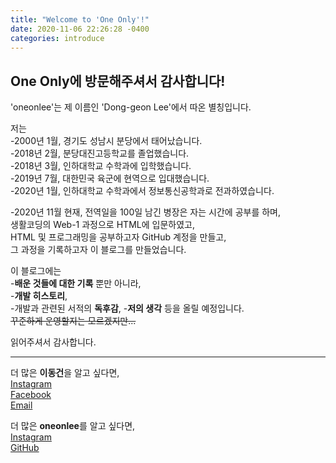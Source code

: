 ```yaml
---
title: "Welcome to 'One Only'!"
date: 2020-11-06 22:26:28 -0400
categories: introduce
---
```

## **One Only**에 방문해주셔서 감사합니다!  
'oneonlee'는 제 이름인 'Dong-geon Lee'에서 따온 별칭입니다. 

저는   
-2000년 1월, 경기도 성남시 분당에서 태어났습니다.  
-2018년 2월, 분당대진고등학교를 졸업했습니다.  
-2018년 3월, 인하대학교 수학과에 입학했습니다.  
-2019년 7월, 대한민국 육군에 현역으로 입대했습니다.  
-2020년 1월, 인하대학교 수학과에서 정보통신공학과로 전과하였습니다.

-2020년 11월 현재, 전역일을 100일 남긴 병장은 자는 시간에 공부를 하며,  
생활코딩의 Web-1 과정으로 HTML에 입문하였고,    
HTML 및 프로그래밍을 공부하고자 GitHub 계정을 만들고,   
그 과정을 기록하고자 이 블로그를 만들었습니다.

이 블로그에는   
-**배운 것들에 대한 기록** 뿐만 아니라,  
-**개발 히스토리**,  
-개발과 관련된 서적의 **독후감**, 
-**저의 생각** 등을 올릴 예정입니다.  
~~꾸준하게 운영할지는 모르겠지만...~~

읽어주셔서 감사합니다.

---

더 많은 **이동건**을 알고 싶다면,  
[Instagram](https://www.instagram.com/east.ablish/)  
[Facebook](https://www.facebook.com/east.ablish)  
[Email](mailto:spaces@kakao.com)

더 많은 **oneonlee**를 알고 싶다면,  
[Instagram](https://www.instagram.com/oneonlee/)  
[GitHub](https://github.com/oneonlee)



